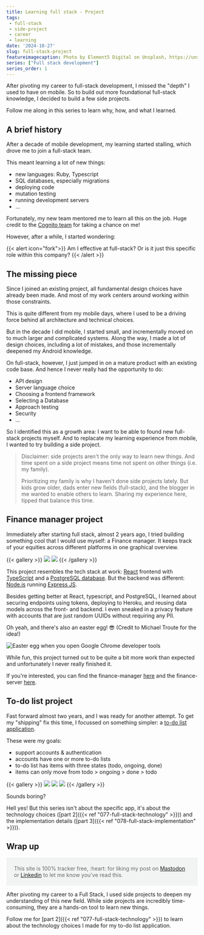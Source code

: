 ```yaml
---
title: Learning full stack - Project
tags:
 - full-stack
 - side-project
 - career
 - learning
date: '2024-10-27'
slug: full-stack-project
featureimagecaption: Photo by Element5 Digital on Unsplash, https://unsplash.com/photos/red-apple-fruit-on-four-pyle-books-OyCl7Y4y0Bk, resized and cropped
series: ["Full stack development"]
series_order: 1
---
```

After pivoting my career to full-stack development, I missed the "depth" I used to have on mobile. So to build out more foundational full-stack knowledge, I decided to build a few side projects.

Follow me along in this series to learn why, how, and what I learned.

## A brief history
After a decade of mobile development, my learning started stalling, which drove me to join a full-stack team. 

This meant learning a lot of new things: 

- new languages: Ruby, Typescript
- SQL databases, especially migrations
- deploying code
- mutation testing
- running development servers
- ...

Fortunately, my new team mentored me to learn all this on the job. Huge credit to the [Cognito team](https://cognitohq.com/) for taking a chance on me!

However, after a while, I started wondering:

{{< alert icon="fork">}}
Am I effective at full-stack? Or is it just this specific role within this company?
{{< /alert >}}

## The missing piece
Since I joined an existing project, all fundamental design choices have already been made. And most of my work centers around working within those constraints.

This is quite different from my mobile days, where I used to be a driving force behind all architecture and technical choices.

But in the decade I did mobile, I started small, and incrementally moved on to much larger and complicated systems. Along the way, I made a lot of design choices, including a lot of mistakes, and those incrementally deepened my Android knowledge.

On full-stack, however, I just jumped in on a mature product with an existing code base. And hence I never really had the opportunity to do:

- API design
- Server language choice
- Choosing a frontend framework
- Selecting a Database
- Approach testing
- Security
- ...

So I identified this as a growth area: I want to be able to found new full-stack projects myself. And to replacate my learning experience from mobile, I wanted to try building a side project.

> Disclaimer: side projects aren't the only way to learn new things. And time spent on a side project means time not spent on other things (i.e. my family). 
>
> Prioritizing my family is why I haven't done side projects lately. But kids grow older, dads enter new fields (full-stack), and the blogger in me wanted to enable others to learn. Sharing my experience here, tipped that balance this time.

## Finance manager project
Immediately after starting full stack, almost 2 years ago, I tried building something cool that I would use myself: a Finance manager. It keeps track of your equities across different platforms in one graphical overview.

{{< gallery >}}
  <img src="finance_manager_login.png" class="grid-w50" />
  <img src="finance_manager_overview.png" class="grid-w50" />
{{< /gallery >}}

This project resembles the tech stack at work: [React](https://react.dev/) frontend with [TypeScript](https://www.typescriptlang.org/) and a [PostgreSQL database](https://www.postgresql.org/). But the backend was different: [Node.js](https://nodejs.org/en) running [Express JS](https://expressjs.com/).

Besides getting better at React, typescript, and PostgreSQL, I learned about securing endpoints using tokens, deploying to Heroku, and reusing data models across the front- and backend. I even sneaked in a privacy feature with accounts that are just random UUIDs without requiring any PII.

Oh yeah, and there's also an easter egg! 😎
(Credit to Michael Troute for the idea!)

![Easter egg when you open Google Chrome developer tools](easter_egg.png)

While fun, this project turned out to be quite a bit more work than expected and unfortunately I never really finished it.

If you're interested, you can find the finance-manager [here](https://github.com/JeroenMols/finance-manager) and the finance-server [here](https://github.com/JeroenMols/finance-server).

## To-do list project
Fast forward almost two years, and I was ready for another attempt. To get my "shipping" fix this time, I focussed on something simpler: a [to-do list application](https://github.com/JeroenMols/tasks). 

These were my goals:

- support accounts & authentication
- accounts have one or more to-do lists
- to-do list has items with three states (todo, ongoing, done)
- items can only move from todo > ongoing > done > todo

{{< gallery >}}
  <img src="todo_intro.png" class="grid-w50" />
  <img src="todo_lists.png" class="grid-w50" />
  <img src="todo_todos.png" class="grid-w50" />
{{< /gallery >}}

Sounds boring? 

Hell yes! But this series isn't about the specific app, it's about the technology choices ([part 2]({{< ref "077-full-stack-technology" >}})) and the implementation details ([part 3]({{< ref "078-full-stack-implementation" >}})).

## Wrap up

<p style="color: #646769; background: #f2f3f3; padding: 20px;">This site is 100% tracker free, :heart: for liking my post on <a href="https://androiddev.social/@Jeroenmols/113381651933983438">Mastodon</a> or <a href="https://www.linkedin.com/posts/jeroenmols_learning-full-stack-project-activity-7256424784358436864-bcph">Linkedin</a> to let me know you've read this.</p>

After pivoting my career to a Full Stack, I used side projects to deepen my understanding of this new field. While side projects are incredibly time-consuming, they are a hands-on tool to learn new things. 

Follow me for [part 2]({{< ref "077-full-stack-technology" >}}) to learn about the technology choices I made for my to-do list application.